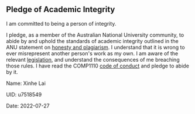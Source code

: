## Pledge of Academic Integrity

I am committed to being a person of integrity.

I pledge, as a member of the Australian National University community,
to abide by and uphold the standards of academic integrity outlined in
the ANU statement on
[honesty and plagiarism](http://www.anu.edu.au/students/program-administration/assessments-exams/academic-honesty-plagiarism). I understand that it is wrong to ever misrepresent another person's work as my own.
I am aware of the relevant
[legislation](http://www.anu.edu.au/about/governance/legislation/academic-misconduct-rule-2015),
and understand the consequences of me breaching those rules.  I have read the COMP1110 [code of conduct](https://cs.anu.edu.au/courses/comp1110/05-codeofconduct/) and pledge to abide by it.


Name: Xinhe Lai

UID: u7518549

Date: 2022-07-27
